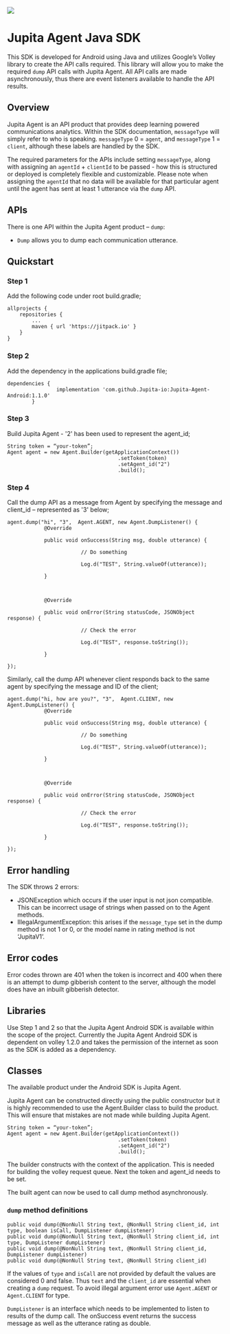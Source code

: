 [![](https://jitpack.io/v/Jupita-io/Jupita-Agent-Android.svg)](https://jitpack.io/#Jupita-io/Jupita-Agent-Android)

# Jupita Agent Java SDK

This SDK is developed for Android using Java and utilizes Google’s Volley library to create the API calls required. This library will allow you to make the required `dump` API calls with Jupita Agent. All API calls are made asynchronously, thus there are event listeners available to handle the API results.

## Overview
Jupita Agent is an API product that provides deep learning powered communications analytics. Within the SDK documentation, `messageType` will simply refer to who is speaking. `messageType` 0 = `agent`, and `messageType` 1 = `client`, although these labels are handled by the SDK.

The required parameters for the APIs include setting `messageType`, along with assigning an `agentId` + `clientId` to be passed - how this is structured or deployed is completely flexible and customizable. Please note when assigning the `agentId` that no data will be available for that particular agent until the agent has sent at least 1 utterance via the `dump` API. 

## APIs
There is one API within the Jupita Agent product – `dump`:

- `Dump` allows you to dump each communication utterance.

## Quickstart
### Step 1
Add the following code under root build.gradle;

```
allprojects {
    repositories {
        ...
        maven { url 'https://jitpack.io' }
    }
}
```

### Step 2
Add the dependency in the applications build.gradle file;

```
dependencies {
                implementation 'com.github.Jupita-io:Jupita-Agent-Android:1.1.0'
	    }
```

### Step 3
Build Jupita Agent - '2' has been used to represent the agent_id;

```
String token = “your-token”;
Agent agent = new Agent.Builder(getApplicationContext())
                                    .setToken(token)
                                    .setAgent_id("2")
                                    .build();
```

### Step 4
Call the dump API as a message from Agent by specifying the message and client_id – represented as '3' below;

```
agent.dump("hi", "3",  Agent.AGENT, new Agent.DumpListener() {
            @Override

            public void onSuccess(String msg, double utterance) {

                        // Do something

                        Log.d("TEST", String.valueOf(utterance));

            }



            @Override

            public void onError(String statusCode, JSONObject response) {

                        // Check the error

                        Log.d("TEST", response.toString());

            }

});
```


Similarly, call the dump API whenever client responds back to the same agent by specifying the message and ID of the client;

```
agent.dump("hi, how are you?", "3",  Agent.CLIENT, new Agent.DumpListener() {
            @Override

            public void onSuccess(String msg, double utterance) {

                        // Do something

                        Log.d("TEST", String.valueOf(utterance));

            }



            @Override

            public void onError(String statusCode, JSONObject response) {

                        // Check the error

                        Log.d("TEST", response.toString());

            }

});
```

## Error handling
The SDK throws 2 errors:
- JSONException which occurs if the user input is not json compatible. This can be incorrect usage of strings when passed on to the Agent methods.
- IllegalArgumentException: this arises if the `message_type` set in the dump method is not 1 or 0, or the model name in rating method is not ‘JupitaV1’.

## Error codes
Error codes thrown are 401 when the token is incorrect and 400 when there is an attempt to dump gibberish content to the server, although the model does have an inbuilt gibberish detector.

## Libraries
Use Step 1 and 2 so that the Jupita Agent Android SDK is available within the scope of the project.
Currently the Jupita Agent Android SDK is dependent on volley 1.2.0 and takes the permission of the internet as soon as the SDK is added as a dependency.

## Classes
The available product under the Android SDK is Jupita Agent.

Jupita Agent can be constructed directly using the public constructor but it is highly recommended to use the Agent.Builder class to build the product. This will ensure that mistakes are not made while building Jupita Agent.

```
String token = “your-token”;
Agent agent = new Agent.Builder(getApplicationContext())
                                    .setToken(token)
                                    .setAgent_id("2")
                                    .build();
```

The builder constructs with the context of the application. This is needed for building the volley request queue. Next the token and agent_id needs to be set.

The built agent can now be used to call dump method asynchronously.

### `dump` method definitions

```
public void dump(@NonNull String text, @NonNull String client_id, int type, boolean isCall, DumpListener dumpListener)
public void dump(@NonNull String text, @NonNull String client_id, int type, DumpListener dumpListener)
public void dump(@NonNull String text, @NonNull String client_id, DumpListener dumpListener)
public void dump(@NonNull String text, @NonNull String client_id)
```

If the values of `type` and `isCall` are not provided by default the values are considered 0 and false. Thus `text` and the `client_id` are essential when creating a `dump` request. To avoid illegal argument error use `Agent.AGENT` or `Agent.CLIENT` for type.

`DumpListener` is an interface which needs to be implemented to listen to results of the dump call. The onSuccess event returns the success message as well as the utterance rating as double.
